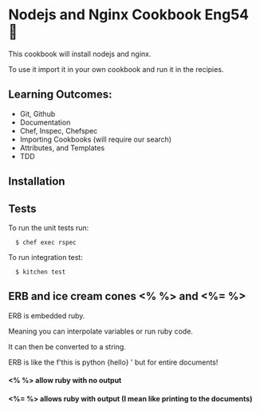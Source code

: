 # Nodejs and Nginx Cookbook Eng54 :penguin:

This cookbook will install nodejs and nginx.

To use it import it in your own cookbook and run it in the recipies.

## Learning Outcomes:
- Git, Github
- Documentation
- Chef, Inspec, Chefspec
- Importing Cookbooks (will require our search)
- Attributes, and Templates
- TDD


## Installation

## Tests

To run the unit tests run:

```
  $ chef exec rspec
```

To run integration test:

```
  $ kitchen test
```

## ERB and ice cream cones <% %> and <%= %>

ERB is embedded ruby.

Meaning you can interpolate variables or run ruby code.

It can then be converted to a string.

ERB is like the f'this is python {hello} ' but for entire documents!

#### <% %> allow ruby with no output

#### <%= %> allows ruby with output (I mean like printing to the documents)
